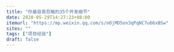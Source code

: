 ```yaml
---
title: "你最容易忽略的35个开发细节"
date: 2020-05-29T14:27:23+08:00
itemurl: "https://mp.weixin.qq.com/s/nOjMD5on3qPqNC7u66xBSw"
sites: ""
tags: ["项目经验"]
draft: false
---
```


